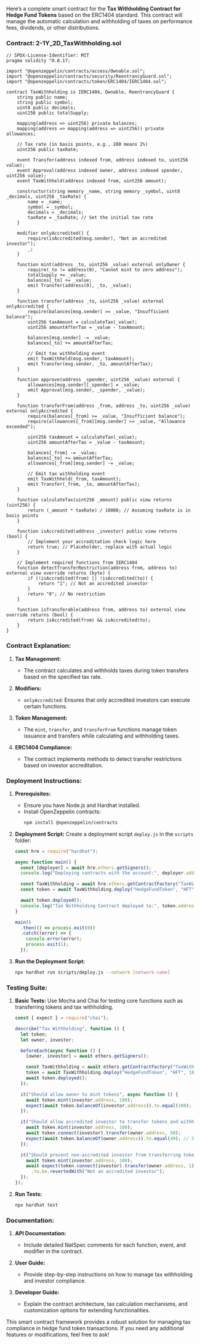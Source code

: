 Here’s a complete smart contract for the **Tax Withholding Contract for Hedge Fund Tokens** based on the ERC1404 standard. This contract will manage the automatic calculation and withholding of taxes on performance fees, dividends, or other distributions.

### Contract: 2-1Y_2D_TaxWithholding.sol

```solidity
// SPDX-License-Identifier: MIT
pragma solidity ^0.8.17;

import "@openzeppelin/contracts/access/Ownable.sol";
import "@openzeppelin/contracts/security/ReentrancyGuard.sol";
import "@openzeppelin/contracts/token/ERC1404/IERC1404.sol";

contract TaxWithholding is IERC1404, Ownable, ReentrancyGuard {
    string public name;
    string public symbol;
    uint8 public decimals;
    uint256 public totalSupply;

    mapping(address => uint256) private balances;
    mapping(address => mapping(address => uint256)) private allowances;

    // Tax rate (in basis points, e.g., 200 means 2%)
    uint256 public taxRate;

    event Transfer(address indexed from, address indexed to, uint256 value);
    event Approval(address indexed owner, address indexed spender, uint256 value);
    event TaxWithheld(address indexed from, uint256 amount);
    
    constructor(string memory _name, string memory _symbol, uint8 _decimals, uint256 _taxRate) {
        name = _name;
        symbol = _symbol;
        decimals = _decimals;
        taxRate = _taxRate; // Set the initial tax rate
    }

    modifier onlyAccredited() {
        require(isAccredited(msg.sender), "Not an accredited investor");
        _;
    }

    function mint(address _to, uint256 _value) external onlyOwner {
        require(_to != address(0), "Cannot mint to zero address");
        totalSupply += _value;
        balances[_to] += _value;
        emit Transfer(address(0), _to, _value);
    }

    function transfer(address _to, uint256 _value) external onlyAccredited {
        require(balances[msg.sender] >= _value, "Insufficient balance");
        uint256 taxAmount = calculateTax(_value);
        uint256 amountAfterTax = _value - taxAmount;

        balances[msg.sender] -= _value;
        balances[_to] += amountAfterTax;

        // Emit tax withholding event
        emit TaxWithheld(msg.sender, taxAmount);
        emit Transfer(msg.sender, _to, amountAfterTax);
    }

    function approve(address _spender, uint256 _value) external {
        allowances[msg.sender][_spender] = _value;
        emit Approval(msg.sender, _spender, _value);
    }

    function transferFrom(address _from, address _to, uint256 _value) external onlyAccredited {
        require(balances[_from] >= _value, "Insufficient balance");
        require(allowances[_from][msg.sender] >= _value, "Allowance exceeded");

        uint256 taxAmount = calculateTax(_value);
        uint256 amountAfterTax = _value - taxAmount;

        balances[_from] -= _value;
        balances[_to] += amountAfterTax;
        allowances[_from][msg.sender] -= _value;

        // Emit tax withholding event
        emit TaxWithheld(_from, taxAmount);
        emit Transfer(_from, _to, amountAfterTax);
    }

    function calculateTax(uint256 _amount) public view returns (uint256) {
        return (_amount * taxRate) / 10000; // Assuming taxRate is in basis points
    }

    function isAccredited(address _investor) public view returns (bool) {
        // Implement your accreditation check logic here
        return true; // Placeholder, replace with actual logic
    }

    // Implement required functions from IERC1404
    function detectTransferRestriction(address from, address to) external view override returns (byte) {
        if (!isAccredited(from) || !isAccredited(to)) {
            return "1"; // Not an accredited investor
        }
        return "0"; // No restriction
    }

    function isTransferable(address from, address to) external view override returns (bool) {
        return isAccredited(from) && isAccredited(to);
    }
}
```

### Contract Explanation:

1. **Tax Management:**
   - The contract calculates and withholds taxes during token transfers based on the specified tax rate.

2. **Modifiers:**
   - `onlyAccredited`: Ensures that only accredited investors can execute certain functions.

3. **Token Management:**
   - The `mint`, `transfer`, and `transferFrom` functions manage token issuance and transfers while calculating and withholding taxes.

4. **ERC1404 Compliance:**
   - The contract implements methods to detect transfer restrictions based on investor accreditation.

### Deployment Instructions:

1. **Prerequisites:**
   - Ensure you have Node.js and Hardhat installed.
   - Install OpenZeppelin contracts:
     ```bash
     npm install @openzeppelin/contracts
     ```

2. **Deployment Script:**
   Create a deployment script `deploy.js` in the `scripts` folder:

   ```javascript
   const hre = require("hardhat");

   async function main() {
     const [deployer] = await hre.ethers.getSigners();
     console.log("Deploying contracts with the account:", deployer.address);

     const TaxWithholding = await hre.ethers.getContractFactory("TaxWithholding");
     const token = await TaxWithholding.deploy("HedgeFundToken", "HFT", 18, 200); // 2% tax rate

     await token.deployed();
     console.log("Tax Withholding Contract deployed to:", token.address);
   }

   main()
     .then(() => process.exit(0))
     .catch((error) => {
       console.error(error);
       process.exit(1);
     });
   ```

3. **Run the Deployment Script:**
   ```bash
   npx hardhat run scripts/deploy.js --network [network-name]
   ```

### Testing Suite:

1. **Basic Tests:**
   Use Mocha and Chai for testing core functions such as transferring tokens and tax withholding.

   ```javascript
   const { expect } = require("chai");

   describe("Tax Withholding", function () {
     let token;
     let owner, investor;

     beforeEach(async function () {
       [owner, investor] = await ethers.getSigners();

       const TaxWithholding = await ethers.getContractFactory("TaxWithholding");
       token = await TaxWithholding.deploy("HedgeFundToken", "HFT", 18, 200); // 2% tax rate
       await token.deployed();
     });

     it("Should allow owner to mint tokens", async function () {
       await token.mint(investor.address, 100);
       expect(await token.balanceOf(investor.address)).to.equal(100);
     });

     it("Should allow accredited investor to transfer tokens and withhold tax", async function () {
       await token.mint(investor.address, 100);
       await token.connect(investor).transfer(owner.address, 50);
       expect(await token.balanceOf(owner.address)).to.equal(49); // 50 - 2% tax
     });

     it("Should prevent non-accredited investor from transferring tokens", async function () {
       await token.mint(investor.address, 100);
       await expect(token.connect(investor).transfer(owner.address, 1))
         .to.be.revertedWith("Not an accredited investor");
     });
   });
   ```

2. **Run Tests:**
   ```bash
   npx hardhat test
   ```

### Documentation:

1. **API Documentation:**
   - Include detailed NatSpec comments for each function, event, and modifier in the contract.

2. **User Guide:**
   - Provide step-by-step instructions on how to manage tax withholding and investor compliance.

3. **Developer Guide:**
   - Explain the contract architecture, tax calculation mechanisms, and customization options for extending functionalities.

This smart contract framework provides a robust solution for managing tax compliance in hedge fund token transactions. If you need any additional features or modifications, feel free to ask!